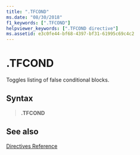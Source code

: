 ```yaml
---
title: ".TFCOND"
ms.date: "08/30/2018"
f1_keywords: [".TFCOND"]
helpviewer_keywords: [".TFCOND directive"]
ms.assetid: e3c0fe44-bf68-4397-bf31-61995c69c4c2
---
```

# .TFCOND

Toggles listing of false conditional blocks.

## Syntax

> **.TFCOND**

## See also

[Directives Reference](../../assembler/masm/directives-reference.md)<br/>